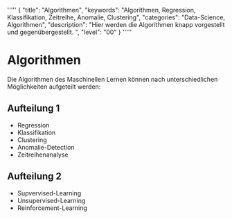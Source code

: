 '''''
{
"title": "Algorithmen",
"keywords": "Algorithmen, Regression, Klassifikation, Zeitreihe, Anomalie, Clustering",
"categories": "Data-Science, Algorithmen",
"description": "Hier werden die Algorithmen knapp vorgestellt und gegenübergestellt. ",
"level": "00"
}
'''''


<h1>Algorithmen</h1>

Die Algorithmen des Maschinellen Lernen können nach unterschiedlichen Möglichkeiten aufgeteilt werden:

## Aufteilung 1

- Regression
- Klassifikation
- Clustering
- Anomalie-Detection
- Zeitreihenanalyse

## Aufteilung 2
- Supvervised-Learning
- Unsupervised-Learning
- Reinforcement-Learning


